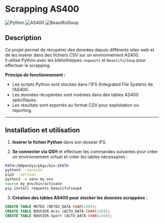 # Scrapping AS400

![Python](https://img.shields.io/badge/Python-3.9-blue)
![AS400](https://img.shields.io/badge/AS400-V7R3-orange)
![BeautifulSoup](https://img.shields.io/badge/Library-BeautifulSoup4-green)

## Description

Ce projet permet de récupérer des données depuis différents sites web et de les insérer dans des fichiers CSV sur un environnement AS400.  
Il utilise Python avec les bibliothèques `requests` et `BeautifulSoup` pour effectuer le scrapping.

**Principe de fonctionnement :**

- Les scripts Python sont stockés dans l’IFS (Integrated File System) de l’AS400.  
- Les données récupérées sont insérées dans des tables AS400 spécifiques.  
- Les résultats sont exportés au format CSV pour exploitation ou reporting.

---

## Installation et utilisation

1. **Insérer le fichier Python** dans son dossier IFS.  

2. **Se connecter via QSH** et effectuer les commandes suivantes pour créer un environnement virtuel et créer les tables nécessaires :  
```sh
PATH=/QOpenSys/pkgs/bin:$PATH
python3 --version
pip3 --version
python3 -m venv my_env
source my_env/bin/activate
pip install requests beautifulsoup4
```

3. **Création des tables AS400 pour stocker les données scrappées** :
```sql
CREATE TABLE METEO (METEO_DATA CHAR(150));
CREATE TABLE BOUVIER.Actu (ACTU_DATA CHAR(150));
CREATE TABLE BOUVIER.Sport (ACTU_DATA CHAR(150));
```
